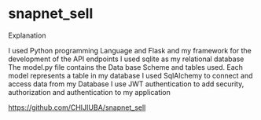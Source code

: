 # snapnet_sell

Explanation

I used Python programming Language and Flask and my framework for the development of the API endpoints
I used sqlite as my relational database
The model.py file contains the Data base Scheme and tables used. Each model represents a table in my database
I used SqlAlchemy to connect and access data from my Database
I use JWT authentication to add security, authorization and authentication to my application

https://github.com/CHIJIUBA/snapnet_sell
